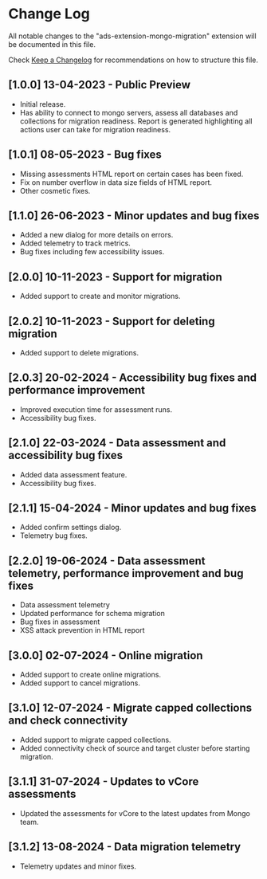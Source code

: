 # Change Log

All notable changes to the "ads-extension-mongo-migration" extension will be documented in this file.

Check [Keep a Changelog](http://keepachangelog.com/) for recommendations on how to structure this file.

## [1.0.0] 13-04-2023 - Public Preview

- Initial release.
- Has ability to connect to mongo servers, assess all databases and collections for migration readiness. Report is generated highlighting all actions user can take for migration readiness.

## [1.0.1] 08-05-2023 - Bug fixes

- Missing assessments HTML report on certain cases has been fixed.
- Fix on number overflow in data size fields of HTML report.
- Other cosmetic fixes.

## [1.1.0] 26-06-2023 - Minor updates and bug fixes

- Added a new dialog for more details on errors.
- Added telemetry to track metrics.
- Bug fixes including few accessibility issues.

## [2.0.0] 10-11-2023 - Support for migration

- Added support to create and monitor migrations.

## [2.0.2] 10-11-2023 - Support for deleting migration

- Added support to delete migrations.

## [2.0.3] 20-02-2024 - Accessibility bug fixes and performance improvement

- Improved execution time for assessment runs.
- Accessibility bug fixes.

## [2.1.0] 22-03-2024 - Data assessment and accessibility bug fixes

- Added data assessment feature.
- Accessibility bug fixes.

## [2.1.1] 15-04-2024 - Minor updates and bug fixes

- Added confirm settings dialog.
- Telemetry bug fixes.

## [2.2.0] 19-06-2024 - Data assessment telemetry, performance improvement and bug fixes

- Data assessment telemetry 
- Updated performance for schema migration
- Bug fixes in assessment
- XSS attack prevention in HTML report

## [3.0.0] 02-07-2024 - Online migration

- Added support to create online migrations.
- Added support to cancel migrations.

## [3.1.0] 12-07-2024 - Migrate capped collections and check connectivity

- Added support to migrate capped collections.
- Added connectivity check of source and target cluster before starting migration.

## [3.1.1] 31-07-2024 - Updates to vCore assessments

- Updated the assessments for vCore to the latest updates from Mongo team.

## [3.1.2] 13-08-2024 - Data migration telemetry

- Telemetry updates and minor fixes.
